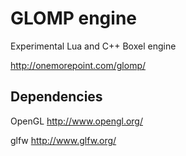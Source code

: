 GLOMP engine
============

Experimental Lua and C++ Boxel engine

http://onemorepoint.com/glomp/

Dependencies
------------

OpenGL
http://www.opengl.org/

glfw
http://www.glfw.org/






